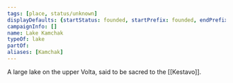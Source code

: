 ```yaml
---
tags: [place, status/unknown]
displayDefaults: {startStatus: founded, startPrefix: founded, endPrefix: destroyed, endStatus: destroyed}
campaignInfo: []
name: Lake Kamchak
typeOf: lake
partOf:
aliases: [Kamchak]
---
```

A large lake on the upper Volta, said to be sacred to the [[Kestavo]].
